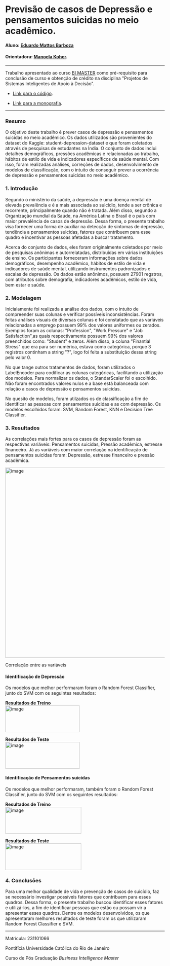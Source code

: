 <!-- antes de enviar a versão final, solicitamos que todos os comentários, colocados para orientação ao aluno, sejam removidos do arquivo -->
# Previsão de casos de Depressão e pensamentos suicidas no meio acadêmico.

#### Aluno: [Eduardo Mattos Barboza](https://github.com/EduMBR)
#### Orientadora: [Manoela Koher](https://github.com/link_do_github).

---

Trabalho apresentado ao curso [BI MASTER](https://ica.puc-rio.ai/bi-master) como pré-requisito para conclusão de curso e obtenção de crédito na disciplina "Projetos de Sistemas Inteligentes de Apoio à Decisão".

<!-- para os links a seguir, caso os arquivos estejam no mesmo repositório que este README, não há necessidade de incluir o link completo: basta incluir o nome do arquivo, com extensão, que o GitHub completa o link corretamente -->
- [Link para o código](https://github.com/EduMBR/Monografia-Bi-Master-2023.2/blob/main/Depressao_estudantil.ipynb). <!-- caso não aplicável, remover esta linha -->

- [Link para a monografia](https://github.com/EduMBR/Monografia-Bi-Master-2023.2/main/README.md). <!-- caso não aplicável, remover esta linha -->

---

### Resumo

<!-- trocar o texto abaixo pelo resumo do trabalho, em português -->

O objetivo deste trabalho é prever casos de depressão e pensamentos suicidas no meio acadêmico. Os dados utilizados são provenientes do dataset do Kaggle: student-depression-dataset e que foram coletados através de pesquisas de estudantes na Índia. O conjunto de dados inclui detalhes demográficos, pressões acadêmicas e relacionadas ao trabalho, hábitos de estilo de vida e indicadores específicos de saúde mental. Com isso, foram realizadas análises, correções de dados, desenvolvimento de modelos de classificação, com o intuito de conseguir prever a ocorrência de depressão e pensamentos suicidas no meio acadêmico. 

### 1. Introdução

Segundo o ministério da saúde, a depressão é uma doença mental de elevada prevalência e é a mais associada ao suicídio, tende a ser crônica e recorrente, principalmente quando não é tratada. Além disso, segundo a Organização mundial da Saúde, na América Latina o Brasil é o país com maior prevalência de casos de depressão. Dessa forma, o presente trabalho visa fornecer uma forma de auxiliar na detecção de sintomas de depressão, tendência a pensamentos suicidas, fatores que contribuem para esse quadro e incentivar as pessoas afetadas a buscar tratamento.

Acerca do conjunto de dados, eles foram originalmente coletados por meio de pesquisas anônimas e autorrelatadas, distribuídas em várias instituições de ensino. Os participantes forneceram informações sobre dados demográficos, desempenho acadêmico, hábitos de estilo de vida e indicadores de saúde mental, utilizando instrumentos padronizados e escalas de depressão. Os dados estão anônimos, possuem 27901 regstros, com atributos sobre demografia, indicadores acadêmicos, estilo de vida, bem estar e saúde.

### 2. Modelagem

Inicialamente foi realizada a análise dos dados, com o intuito de compreender suas colunas e verificar possíveis inconsistências. Foram feitas análises visuais de diversas colunas e foi constatado que as variáveis relacionadas a emprego possuem 99% dos valores uniformes ou zerados. Exemplos foram as colunas: "Profession", "Work Pressure" e "Job Satisfaction",as quais respectivamente possuem 99% dos valores preenchidos como: "Student" e zeros. Além disso, a coluna "Finantial Stress" que era para ser numérica, estava como categórica, porque 3 registros continham a string "?", logo foi feita a substituição dessa string pelo valor 0. 

No que tange outros tratamentos de dados, foram utilizados o LabelEncoder para codificar as colunas categóricas, facilitando a utilização dos modelos. Para normalizar os dados, o StandarScaler foi o escolhido. Não foram encontrados valores nulos e a base está balanceada com relação a casos de depressão e pensamentos suicidas. 

No quesito de modelos, foram utilzados os de classificação a fim de identificar as pessoas com pensamentos suicidas e as com depressão. Os modelos escolhidos foram: SVM, Random Forest, KNN e Decision Tree Classifier. 


### 3. Resultados

As correlações mais fortes para os casos de depressão foram as respectivas variáveis: 
Pensamentos suicidas, Pressão acadêmica, estresse financeiro. Já as variáveis com maior correlação na identificação de pensamentos suicidas foram: 
Depressão, estresse financeiro e pressão acadêmica.

<img width="700" height="600" alt="image" src="https://github.com/user-attachments/assets/7cec07c5-776c-464f-ad77-6cfe049d0127" />                

Correlação entre as variáveis

#### Identificação de Depressão

Os modelos que melhor performaram foram o Random Forest Classifier, junto do SVM com os seguintes resultados:    

**Resultados de Treino**   
<img width="235" height="84" alt="image" src="https://github.com/user-attachments/assets/92aff8b8-569e-4413-a678-a03bddbf49b9" />

**Resultados de Teste**    
<img width="235" height="84" alt="image" src="https://github.com/user-attachments/assets/193d3ebe-736d-4cb5-81f1-47ba7c5b8bfa" />


#### Identificação de Pensamentos suicidas    

Os modelos que melhor performaram, também foram o Random Forest Classifier, junto do SVM com os seguintes resultados:
   
**Resultados de Treino**          
<img width="240" height="84" alt="image" src="https://github.com/user-attachments/assets/ebf01b16-29a9-42c7-b8de-a6a8a1898608" />

**Resultados de Teste**        
<img width="240" height="84" alt="image" src="https://github.com/user-attachments/assets/0e0c939b-d72e-440c-8387-1774603c2fd1" />

### 4. Conclusões

Para uma melhor qualidade de vida e prevenção de casos de suicídio, faz se necessário investigar possíveis fatores que contribuem para esses quadros. Dessa forma, o presente trabalho buscou identificar esses fatores e utilizá-los, a fim de identificar pessoas que estão ou possam vir a apresentar esses quadros. Dentre os modelos desenvolvidos, os que apresentaram melhores resultados de teste foram os que utilizaram Random Forest Classifier e SVM.

---

Matrícula: 231101066

Pontifícia Universidade Católica do Rio de Janeiro

Curso de Pós Graduação *Business Intelligence Master*
